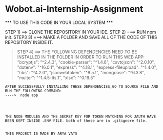 # Wobot.ai-Internship-Assignment

*** TO USE THIS CODE IN YOUR LOCAL SYSTEM ***


STEP  1) ==> CLONE THE REPOSITORY IN YOUR IDE.
STEP 2) ===> RUN npm init.
STEP3 3) ===> MAKE A FOLDER AND SAVE ALL OF THE CODE OF THIS REPOSITORY INSIDE IT.
> STEP  4) ==> THE FOLLOWING DEPENDENCIES NEED TO BE INSTALLED IN THE FOLDER IN ORDER TO RUN THIS WEB APP:
  "bcryptjs": "^2.4.3",
    "cookie-parser": "^1.4.6",
    "csvtojson": "^2.0.10",
    "dotenv": "^16.0.1",
    "express": "^4.18.1",
    "express-fileupload": "^1.4.0",
    "hbs": "^4.2.0",
    "jsonwebtoken": "^8.5.1",
    "mongoose": "^6.3.8",
     "multer": "^1.4.5-lts.1",
    "xlsx": "^0.18.5"
    
    
    AFTER SUCCESSFULLY INSTALLING THESE DEPENDENCIES,GO TO SOURCE FILE AND RUN THE FOLLOWING COMMAND:
    ---->  node app
    
    
    
    
    THE NODE MODULES AND THE SECRET KEY FOR TOKEN MATCHING FOR JAUTH HAVE BEEN KEPT INSIDE .ENV FILE. both of these are in .gitignore file.
    
    
    THIS PROJECT IS MADE BY ARYA VATS
